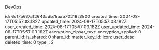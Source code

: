 DevOps

id: 6df7a667a12643adb75aab7021873500
created_time: 2024-08-17T05:57:03.182Z
updated_time: 2024-08-17T05:57:03.182Z
user_created_time: 2024-08-17T05:57:03.182Z
user_updated_time: 2024-08-17T05:57:03.182Z
encryption_cipher_text: 
encryption_applied: 0
parent_id: 
is_shared: 0
share_id: 
master_key_id: 
icon: 
user_data: 
deleted_time: 0
type_: 2